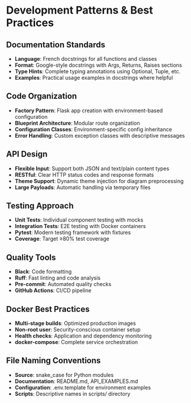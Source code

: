 # Development Patterns & Best Practices

## Documentation Standards
- **Language**: French docstrings for all functions and classes
- **Format**: Google-style docstrings with Args, Returns, Raises sections
- **Type Hints**: Complete typing annotations using Optional, Tuple, etc.
- **Examples**: Practical usage examples in docstrings where helpful

## Code Organization
- **Factory Pattern**: Flask app creation with environment-based configuration
- **Blueprint Architecture**: Modular route organization
- **Configuration Classes**: Environment-specific config inheritance
- **Error Handling**: Custom exception classes with descriptive messages

## API Design
- **Flexible Input**: Support both JSON and text/plain content types
- **RESTful**: Clear HTTP status codes and response formats
- **Theme Support**: Dynamic theme injection for diagram preprocessing
- **Large Payloads**: Automatic handling via temporary files

## Testing Approach
- **Unit Tests**: Individual component testing with mocks
- **Integration Tests**: E2E testing with Docker containers
- **Pytest**: Modern testing framework with fixtures
- **Coverage**: Target ≥80% test coverage

## Quality Tools
- **Black**: Code formatting
- **Ruff**: Fast linting and code analysis
- **Pre-commit**: Automated quality checks
- **GitHub Actions**: CI/CD pipeline

## Docker Best Practices
- **Multi-stage builds**: Optimized production images
- **Non-root user**: Security-conscious container setup
- **Health checks**: Application and dependency monitoring
- **docker-compose**: Complete service orchestration

## File Naming Conventions
- **Source**: snake_case for Python modules
- **Documentation**: README.md, API_EXAMPLES.md
- **Configuration**: .env.template for environment examples
- **Scripts**: Descriptive names in scripts/ directory